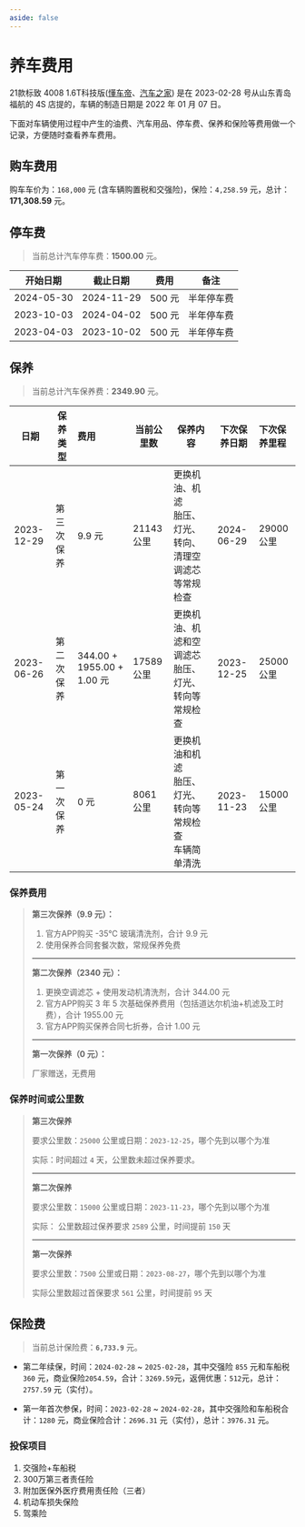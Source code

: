 ```yaml
---
aside: false
---
```


<script setup lang="ts">
import FuelCosts from './components/FuelCosts.vue';
import AutoAccessories from './components/AutoAccessories.vue';
</script>

# 养车费用

21款标致 4008 1.6T科技版([懂车帝](https://www.dongchedi.com/auto/series/340/model-53344)、[汽车之家](https://www.autohome.com.cn/spec/50261/#pvareaid=2042251)) 是在 2023-02-28 号从山东青岛福航的 4S 店提的，车辆的制造日期是 2022 年 01 月 07 日。

下面对车辆使用过程中产生的油费、汽车用品、停车费、保养和保险等费用做一个记录，方便随时查看养车费用。

## 购车费用

购车车价为：`168,000` 元 (含车辆购置税和交强险)，保险：`4,258.59` 元，总计：**171,308.59** 元。

[//]: # (油费)
<FuelCosts />

[//]: # ( 汽车用品)
<AutoAccessories />

## 停车费

> 当前总计汽车停车费：**1500.00** 元。

| 开始日期       | 截止日期       | 费用    | 备注    |
|------------|------------|-------|-------|
| 2024-05-30 | 2024-11-29 | 500 元 | 半年停车费 |
| 2023-10-03 | 2024-04-02 | 500 元 | 半年停车费 |
| 2023-04-03 | 2023-10-02 | 500 元 | 半年停车费 |

## 保养

> 当前总计汽车保养费：**2349.90** 元。

| 日期         | 保养类型  | 费用                        | 当前公里数    | 保养内容                                   | 下次保养日期     | 下次保养里程   |
|------------|-------|:--------------------------|----------|----------------------------------------|------------|:---------|
| 2023-12-29 | 第三次保养 | 9.9 元                     | 21143 公里 | 更换机油、机滤<br />胎压、灯光、转向、清理空调滤芯等常规检查      | 2024-06-29 | 29000 公里 |
| 2023-06-26 | 第二次保养 | 344.00 + 1955.00 + 1.00 元 | 17589 公里 | 更换机油、机滤和空调滤芯<br />胎压、灯光、转向等常规检查        | 2023-12-25 | 25000 公里 |
| 2023-05-24 | 第一次保养 | 0 元                       | 8061 公里  | 更换机油和机滤<br />胎压、灯光、转向等常规检查<br />车辆简单清洗 | 2023-11-23 | 15000 公里 |

### 保养费用

> **第三次保养（9.9 元）：**
> 1. 官方APP购买 -35℃ 玻璃清洗剂，合计 9.9 元
> 2. 使用保养合同套餐次数，常规保养免费
>
> ---
> 
> **第二次保养（2340 元）：**
> 1. 更换空调滤芯 + 使用发动机清洗剂，合计 344.00 元
> 2. 官方APP购买 3 年 5 次基础保养费用（包括道达尔机油+机滤及工时费），合计 1955.00 元
> 3. 官方APP购买保养合同七折券，合计 1.00 元
>
> ---
>
> **第一次保养（0 元）：**
>
> 厂家赠送，无费用

### 保养时间或公里数

> **第三次保养**
>
> 要求公里数：`25000` 公里或日期：`2023-12-25`，哪个先到以哪个为准
>
> 实际：时间超过 `4` 天，公里数未超过保养要求。
>
> ---
> 
> **第二次保养**
>
> 要求公里数：`15000` 公里或日期：`2023-11-23`，哪个先到以哪个为准
>
> 实际： 公里数超过保养要求 `2589` 公里，时间提前 `150` 天
>
> ---
> **第一次保养**
>
> 要求公里数：`7500` 公里或日期：`2023-08-27`，哪个先到以哪个为准
>
> 实际公里数超过首保要求 `561` 公里，时间提前 `95` 天

## 保险费

> 当前总计保险费：**`6,733.9`** 元。 

- 第二年续保，时间：`2024-02-28` ~ `2025-02-28`，其中交强险 `855` 元和车船税 `360` 元，商业保险`2054.59`，合计：`3269.59`元，返佣优惠：`512`元，总计：`2757.59` 元（实付）。

- 第一年首次参保，时间：`2023-02-28` ~ `2024-02-28`，其中交强险和车船税合计：`1280` 元，商业保险合计：`2696.31` 元（实付），总计：`3976.31` 元。

### 投保项目

1. 交强险+车船税
2. 300万第三者责任险
3. 附加医保外医疗费用责任险（三者）
4. 机动车损失保险
5. 驾乘险
